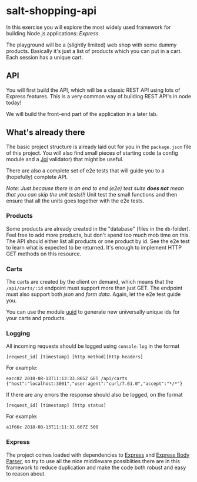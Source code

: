 # salt-shopping-api

In this exercise you will explore the most widely used framework for building Node.js applications: _Express_.

The playground will be a (slightly limited) web shop with some dummy products. Basically it's just a list of products which you can put in a cart. Each session has a unique cart.

## API

You will first build the API, which will be a classic REST API using lots of Express features. This is a very common way of building REST API's in node today!

We will build the front-end part of the application in a later lab.

## What's already there

The basic project structure is already laid out for you in the `package.json` file of this project. You will also find small pieces of starting code (a config module and a [Joi](https://github.com/hapijs/joi) validator) that might be useful.

There are also a complete set of e2e tests that will guide you to a (hopefully) complete API.

_Note: Just because there is an end to end (e2e) test suite __does not__ mean that you can skip the unit tests!!!_ Unit test the small functions and then ensure that all the units goes together with the e2e tests.

### Products

Some products are already created in the "database" (files in the `db`-folder). Feel free to add more products, but don't spend too much mob time on this. The API should either list all products or one product by id. See the e2e test to learn what is expected to be returned.
It's enough to implement HTTP GET methods on this resource.

### Carts

The carts are created by the client on demand, which means that the `/api/carts/:id` endpoint must support more than just GET.
The endpoint must also support both _json_ and _form data_. Again, let the e2e test guide you.

You can use the module [uuid](https://www.npmjs.com/package/uuid) to generate new universally unique ids for your carts and products.

### Logging

All incoming requests should be logged using `console.log` in the format

```text
[request_id] [timestamp] [http method][http headers]
```

For example:

```text
eacc82 2018-08-13T11:13:33.865Z GET /api/carts {"host":"localhost:3001","user-agent":"curl/7.61.0","accept":"*/*"}
```

If there are any errors the response should also be logged, on the format

```text
[request_id] [timestamp] [http status]
```

For example:

```text
a1f66c 2018-08-13T11:11:31.667Z 500
```

### Express

The project comes loaded with dependencies to [Express](https://github.com/expressjs/express) and [Express Body Parser](https://github.com/expressjs/body-parser), so try to use all the nice middleware possiblities there are in this framework to reduce duplication and make the code both robust and easy to reason about.
